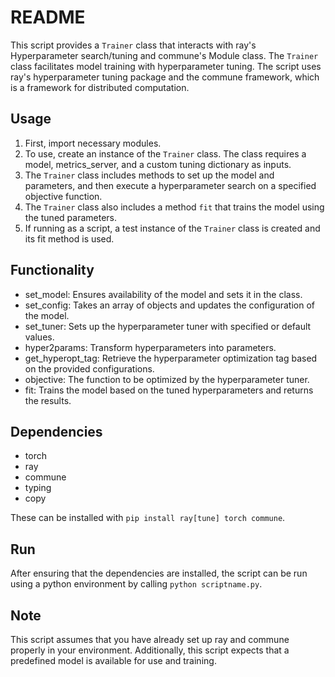 # README

This script provides a `Trainer` class that interacts with ray's Hyperparameter search/tuning and commune's Module class. The `Trainer` class facilitates model training with hyperparameter tuning. The script uses ray's hyperparameter tuning package and the commune framework, which is a framework for distributed computation.

## Usage

1. First, import necessary modules.
2. To use, create an instance of the `Trainer` class. The class requires a model, metrics_server, and a custom tuning dictionary as inputs.
3. The `Trainer` class includes methods to set up the model and parameters, and then execute a hyperparameter search on a specified objective function.
4. The `Trainer` class also includes a method `fit` that trains the model using the tuned parameters.
5. If running as a script, a test instance of the `Trainer` class is created and its fit method is used.

## Functionality

* set_model: Ensures availability of the model and sets it in the class.
* set_config: Takes an array of objects and updates the configuration of the model.
* set_tuner: Sets up the hyperparameter tuner with specified or default values.
* hyper2params: Transform hyperparameters into parameters.
* get_hyperopt_tag: Retrieve the hyperparameter optimization tag based on the provided configurations.
* objective: The function to be optimized by the hyperparameter tuner.
* fit: Trains the model based on the tuned hyperparameters and returns the results.

## Dependencies

* torch
* ray
* commune
* typing
* copy

These can be installed with `pip install ray[tune] torch commune`.

## Run

After ensuring that the dependencies are installed, the script can be run using a python environment by calling `python scriptname.py`.

## Note

This script assumes that you have already set up ray and commune properly in your environment. Additionally, this script expects that a predefined model is available for use and training.